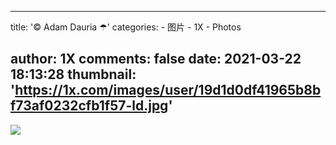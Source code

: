 
---
title: '© Adam Dauria ☂'
categories: 
    - 图片
    - 1X
    - Photos

author: 1X
comments: false
date: 2021-03-22 18:13:28
thumbnail: 'https://1x.com/images/user/19d1d0df41965b8bf73af0232cfb1f57-ld.jpg'
---

<div>   
<img src="https://1x.com/images/user/19d1d0df41965b8bf73af0232cfb1f57-ld.jpg" referrerpolicy="no-referrer">  
</div>
            
